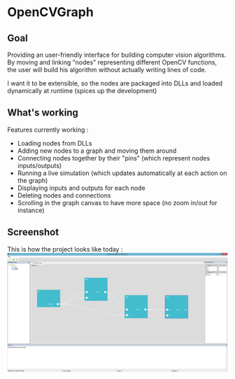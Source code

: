 # OpenCVGraph
## Goal
Providing an user-friendly interface for building computer vision algorithms.
By moving and linking "nodes" representing different OpenCV functions, the user will build his algorithm without actually writing lines of code.

I want it to be extensible, so the nodes are packaged into DLLs and loaded dynamically at runtime (spices up the development)

## What's working
Features currently working :
* Loading nodes from DLLs
* Adding new nodes to a graph and moving them around
* Connecting nodes together by their "pins" (which represent nodes inputs/outputs)
* Running a live simulation (which updates automatically at each action on the graph)
* Displaying inputs and outputs for each node
* Deleting nodes and connections
* Scrolling in the graph canvas to have more space (no zoom in/out for instance)

## Screenshot
This is how the project looks like today :
![Screenshot of the application](screenshot.png)
